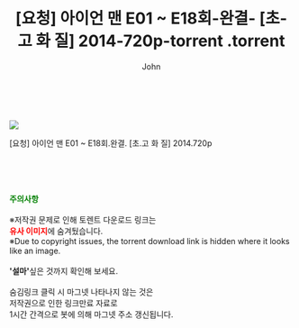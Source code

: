 ﻿---
layout: post
title:  "                   [요청] 아이언 맨 E01 ~ E18회-완결- [초-고 화 질] 2014-720p-torrent                .torrent"
author: John
categories: [ 드라마 ]
tags: [  ]
image: https://torrentrj57.com/uploadfile/full/9eee59100c607362723da38cdf3b18b13a0372b4.jpg 
description: "                   [요청] 아이언 맨 E01 ~ E18회-완결- [초-고 화 질] 2014-720p-torrent                 torrent 정보 공유"
toc: true
toc_sticky: true
---

<br>
<p><img src="https://torrentrj57.com/uploadfile/full/9eee59100c607362723da38cdf3b18b13a0372b4.jpg"/></p>
 [요청] 아이언 맨 E01 ~ E18회.완결. [초.고 화 질] 2014.720p  
    
<br><br><br>
<p data-ke-size="size16"><b><span style="color: green;">주의사항</span></b><br /><br />※저작권 문제로 인해 토렌트 다운로드 링크는<br /><b><span style="color: red;">유사 이미지</span></b>에 숨겨뒀습니다.<br />※Due to copyright issues, the torrent download link is hidden where it looks like an image.<br /><br /><b>'설마'</b>싶은 것까지 확인해 보세요.<br /><br />숨김링크 클릭 시 마그넷 나타나지 않는 것은<br />저작권으로 인한 링크만료 자료로<br />1시간 간격으로 봇에 의해 마그넷 주소 갱신됩니다.</p>
